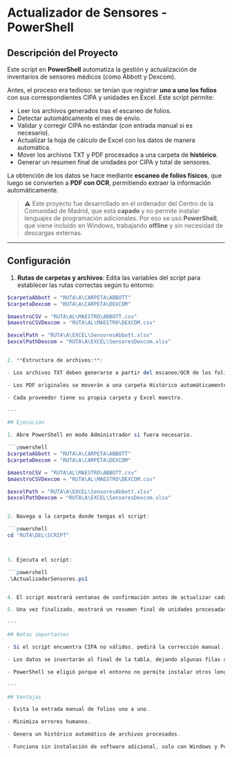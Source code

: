 # Actualizador de Sensores - PowerShell

## Descripción del Proyecto

Este script en **PowerShell** automatiza la gestión y actualización de inventarios de sensores médicos (como Abbott y Dexcom).  

Antes, el proceso era tedioso: se tenían que registrar **uno a uno los folios** con sus correspondientes CIPA y unidades en Excel. Este script permite:

- Leer los archivos generados tras el escaneo de folios.
- Detectar automáticamente el mes de envío.
- Validar y corregir CIPA no estándar (con entrada manual si es necesario).
- Actualizar la hoja de cálculo de Excel con los datos de manera automática.
- Mover los archivos TXT y PDF procesados a una carpeta de **histórico**.
- Generar un resumen final de unidades por CIPA y total de sensores.

La obtención de los datos se hace mediante **escaneo de folios físicos**, que luego se convierten a **PDF con OCR**, permitiendo extraer la información automáticamente.

> ⚠️ Este proyecto fue desarrollado en el ordenador del Centro de la Comunidad de Madrid, que está **capado** y no permite instalar lenguajes de programación adicionales. Por eso se usó **PowerShell**, que viene incluido en Windows, trabajando **offline** y sin necesidad de descargas externas.

---

## Configuración

1. **Rutas de carpetas y archivos**: Edita las variables del script para establecer las rutas correctas según tu entorno:

```powershell
$carpetaAbbott = "RUTA\A\CARPETA\ABBOTT"
$carpetaDexcom = "RUTA\A\CARPETA\DEXCOM"

$maestroCSV = "RUTA\AL\MAESTRO\ABBOTT.csv"
$maestroCSVDexcom = "RUTA\AL\MAESTRO\DEXCOM.csv"

$excelPath = "RUTA\A\EXCEL\SensoresAbbott.xlsx"
$excelPathDexcom = "RUTA\A\EXCEL\SensoresDexcom.xlsx"


2. **Estructura de archivos:**: 

- Los archivos TXT deben generarse a partir del escaneo/OCR de los folios de entrega.

- Los PDF originales se moverán a una carpeta Histórico automáticamente.

- Cada proveedor tiene su propia carpeta y Excel maestro.

---

## Ejecución

1. Abre PowerShell en modo Administrador si fuera necesario.

```powershell
$carpetaAbbott = "RUTA\A\CARPETA\ABBOTT"
$carpetaDexcom = "RUTA\A\CARPETA\DEXCOM"

$maestroCSV = "RUTA\AL\MAESTRO\ABBOTT.csv"
$maestroCSVDexcom = "RUTA\AL\MAESTRO\DEXCOM.csv"

$excelPath = "RUTA\A\EXCEL\SensoresAbbott.xlsx"
$excelPathDexcom = "RUTA\A\EXCEL\SensoresDexcom.xlsx"


2. Navega a la carpeta donde tengas el script:

```powershell
cd "RUTA\DEL\SCRIPT"



3. Ejecuta el script:

```powershell
.\ActualizadorSensores.ps1


4. El script mostrará ventanas de confirmación antes de actualizar cada archivo y antes de volcar datos a Excel.

5. Una vez finalizado, mostrará un resumen final de unidades procesadas.

---

## Notas importantes

- Si el script encuentra CIPA no válidos, pedirá la corrección manual.

- Los datos se insertarán al final de la tabla, dejando algunas filas de separación para no interferir con los datos existentes.

- PowerShell se eligió porque el entorno no permite instalar otros lenguajes y se trabaja offline, asegurando compatibilidad con Windows y seguridad de los datos.

---

## Ventajas

- Evita la entrada manual de folios uno a uno.

- Minimiza errores humanos.

- Genera un histórico automático de archivos procesados.

- Funciona sin instalación de software adicional, solo con Windows y PowerShell.

